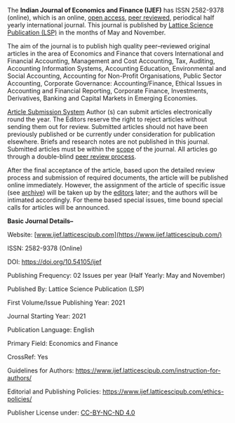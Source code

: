 The **Indian Journal of Economics and Finance (IJEF)** has ISSN 2582-9378 (online), which is an online, [open access](https://www.ijef.latticescipub.com/open-access-license/), [peer reviewed](https://www.ijef.latticescipub.com/peer-review-policy/), periodical half yearly international journal. This journal is published by [Lattice Science Publication (LSP)](https://www.latticescipub.com/journals/) in the months of May and November.

The aim of the journal is to publish high quality peer–reviewed original articles in the area of Economics and Finance that covers International and Financial Accounting, Management and Cost Accounting, Tax, Auditing, Accounting Information Systems, Accounting Education, Environmental and Social Accounting, Accounting for Non-Profit Organisations, Public Sector Accounting, Corporate Governance: Accounting/Finance, Ethical Issues in Accounting and Financial Reporting, Corporate Finance, Investments, Derivatives, Banking and Capital Markets in Emerging Economies. 


[Article Submission System](https://www.ijef.latticescipub.com/article-submission-system/) 
Author (s) can submit articles electronically round the year. The Editors reserve the right to reject articles without sending them out for review. Submitted articles should not have been previously published or be currently under consideration for publication elsewhere. Briefs and research notes are not published in this journal. Submitted articles must be within the [scope](https://www.ijef.latticescipub.com/aims-and-scope/) of the journal. All articles go through a double-blind [peer review process](https://www.ijef.latticescipub.com/peer-review-policy/). 

After the final acceptance of the article, based upon the detailed review process and submission of required documents, the article will be published online immediately. However, the assignment of the article of specific issue (see [archive](https://www.ijef.latticescipub.com/archive/)) will be taken up by the [editors](https://www.ijef.latticescipub.com/editorial-board/) later; and the authors will be intimated accordingly. For theme based special issues, time bound special calls for articles will be announced.

**Basic Journal Details–**

Website: [www.ijef.latticescipub.com](https://www.ijef.latticescipub.com/)

ISSN: 2582-9378 (Online)

DOI: https://doi.org/10.54105/ijef

Publishing Frequency: 02 Issues per year (Half Yearly: May and November)

Published By: Lattice Science Publication (LSP)

First Volume/Issue Publishing Year: 2021

Journal Starting Year: 2021

Publication Language: English

Primary Field: Economics and Finance

CrossRef: Yes

Guidelines for Authors: https://www.ijef.latticescipub.com/instruction-for-authors/

Editorial and Publishing Policies: https://www.ijef.latticescipub.com/ethics-policies/

Publisher License under: [CC-BY-NC-ND 4.0](https://creativecommons.org/licenses/by-nc-nd/4.0/)
